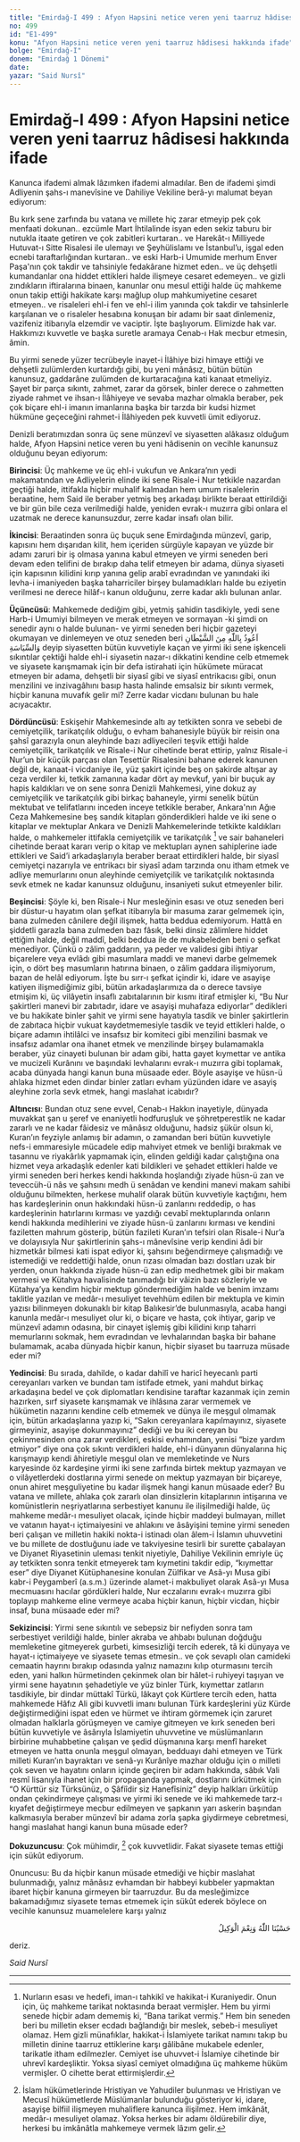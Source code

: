 ```yaml
---
title: "Emirdağ-I 499 : Afyon Hapsini netice veren yeni taarruz hâdisesi hakkında ifade"
no: 499
id: "E1-499"
konu: "Afyon Hapsini netice veren yeni taarruz hâdisesi hakkında ifade"
bolge: "Emirdağ-I"
donem: "Emirdağ 1 Dönemi"
date: 
yazar: "Said Nursî"
---
```


# Emirdağ-I 499 : Afyon Hapsini netice veren yeni taarruz hâdisesi hakkında ifade

Kanunca ifademi almak lâzımken ifademi almadılar. Ben de ifademi şimdi Adliyenin şahs-ı manevîsine ve Dahiliye Vekiline berâ-yı malumat beyan ediyorum:

Bu kırk sene zarfında bu vatana ve millete hiç zarar etmeyip pek çok menfaati dokunan.. ezcümle Mart İhtilalinde isyan eden sekiz taburu bir nutukla itaate getiren ve çok zabitleri kurtaran.. ve Harekât-ı Milliyede Hutuvat-ı Sitte Risalesi ile ulemayı ve Şeyhülislamı ve İstanbul’u, işgal eden ecnebi taraftarlığından kurtaran.. ve eski Harb-i Umumide merhum Enver Paşa'nın çok takdir ve tahsiniyle fedakârane hizmet eden.. ve üç dehşetli kumandanlar ona hiddet ettikleri halde ilişmeye cesaret edemeyen.. ve gizli zındıkların iftiralarına binaen, kanunlar onu mesul ettiği halde üç mahkeme onun takip ettiği hakikate karşı mağlup olup mahkumiyetine cesaret etmeyen.. ve risaleleri ehl-i fen ve ehl-i ilim yanında çok takdir ve tahsinlerle karşılanan ve o risaleler hesabına konuşan bir adamı bir saat dinlemeniz, vazifeniz itibarıyla elzemdir ve vaciptir. İşte başlıyorum. Elimizde hak var. Hakkımızı kuvvetle ve başka suretle aramaya Cenab-ı Hak mecbur etmesin, âmin.

Bu yirmi senede yüzer tecrübeyle inayet-i İlâhiye bizi himaye ettiği ve dehşetli zulümlerden kurtardığı gibi, bu yeni mânâsız, bütün bütün kanunsuz, gaddarâne zulümden de kurtaracağına kati kanaat etmeliyiz. Şayet bir parça sıkıntı, zahmet, zarar da görsek, binler derece o zahmetten ziyade rahmet ve ihsan-ı İlâhiyeye ve sevaba mazhar olmakla beraber, pek çok biçare ehl-i imanın imanlarına başka bir tarzda bir kudsi hizmet hükmüne geçeceğini rahmet-i İlâhiyeden pek kuvvetli ümit ediyoruz.

Denizli beratımızdan sonra üç sene münzevî ve siyasetten alâkasız olduğum halde, Afyon Hapsini netice veren bu yeni hâdisenin on vecihle kanunsuz olduğunu beyan ediyorum:

**Birincisi**: Üç mahkeme ve üç ehl-i vukufun ve Ankara’nın yedi makamatından ve Adliyelerin elinde iki sene Risale-i Nur tetkikle nazardan geçtiği halde, ittifakla hiçbir muhalif kalmadan hem umum risalelerin beraatine, hem Said ile beraber yetmiş beş arkadaşı birlikte beraat ettirildiği ve bir gün bile ceza verilmediği halde, yeniden evrak-ı muzırra gibi onlara el uzatmak ne derece kanunsuzdur, zerre kadar insafı olan bilir.

**İkincisi**: Beraatinden sonra üç buçuk sene Emirdağında münzevî, garip, kapısını hem dışarıdan kilit, hem içeriden sürgüyle kapayan ve yüzde bir adamı zaruri bir iş olmasa yanına kabul etmeyen ve yirmi seneden beri devam eden telifini de bırakıp daha telif etmeyen bir adama, dünya siyaseti için kapısının kilidini kırıp yanına gelip arabî evradından ve yanındaki iki levha-i imaniyeden başka taharriciler birşey bulamadıkları halde bu eziyetin verilmesi ne derece hilâf-ı kanun olduğunu, zerre kadar aklı bulunan anlar.

**Üçüncüsü**: Mahkemede dediğim gibi, yetmiş şahidin tasdikiyle, yedi sene Harb-i Umumiyi bilmeyen ve merak etmeyen ve sormayan -ki şimdi on senedir aynı o halde bulunan- ve yirmi seneden beri hiçbir gazeteyi okumayan ve dinlemeyen ve otuz seneden beri <span class="arabic" dir="rtl" title="Meal: “Şeytandan ve siyasetten Allah’a sığınırım.”">اَعُوذُ بِاللّٰهِ مِنَ الشَّيْطَانِ وَالسِّيَاسَةِ</span> deyip siyasetten bütün kuvvetiyle kaçan ve yirmi iki sene işkenceli sıkıntılar çektiği halde ehl-i siyasetin nazar-ı dikkatini kendine celb etmemek ve siyasete karışmamak için bir defa istirahati için hükümete müracat etmeyen bir adama, dehşetli bir siyasî gibi ve siyasî entrikacısı gibi, onun menzilini ve inzivagâhını basıp hasta halinde emsalsiz bir sıkıntı vermek, hiçbir kanuna muvafık gelir mi? Zerre kadar vicdanı bulunan bu hale acıyacaktır.

**Dördüncüsü**: Eskişehir Mahkemesinde altı ay tetkikten sonra ve sebebi de cemiyetçilik, tarikatçılık olduğu, o evham bahanesiyle büyük bir reisin ona şahsî garazıyla onun aleyhinde bazı adliyecileri teşvik ettiği halde cemiyetçilik, tarikatçılık ve Risale-i Nur cihetinde berat ettirip, yalnız Risale-i Nur’un bir küçük parçası olan Tesettür Risalesini bahane ederek kanunen değil de, kanaat-i vicdaniye ile, yüz şakirt içinde beş on şakirde altışar ay ceza verdiler ki, tetkik zamanına kadar dört ay mevkuf, yani bir buçuk ay hapis kaldıkları ve on sene sonra Denizli Mahkemesi, yine dokuz ay cemiyetçilik ve tarikatçılık gibi birkaç bahaneyle, yirmi senelik bütün mektubat ve telifatlarını inceden inceye tetkikle beraber, Ankara'nın Ağıe Ceza Mahkemesine beş sandık kitapları gönderdikleri halde ve iki sene o kitaplar ve mektuplar Ankara ve Denizli Mahkemelerinde tetkikte kaldıkları halde, o mahkemeler ittifakla cemiyetçilik ve tarikatçılık [^1] ve sair bahaneleri cihetinde beraat kararı verip o kitap ve mektupları aynen sahiplerine iade ettikleri ve Said’i arkadaşlarıyla beraber beraat ettirdikleri halde, bir siyasî cemiyetçi nazarıyla ve entrikacı bir siyasî adam tarzında onu itham etmek ve adliye memurlarını onun aleyhinde cemiyetçilik ve tarikatçılık noktasında sevk etmek ne kadar kanunsuz olduğunu, insaniyeti sukut etmeyenler bilir.

**Beşincisi**: Şöyle ki, ben Risale-i Nur mesleğinin esası ve otuz seneden beri bir düstur-u hayatım olan şefkat itibarıyla bir masuma zarar gelmemek için, bana zulmeden cânilere değil ilişmek, hatta beddua edemiyorum. Hattâ en şiddetli garazla bana zulmeden bazı fâsık, belki dinsiz zâlimlere hiddet ettiğim halde, değil maddî, belki beddua ile de mukabeleden beni o şefkat menediyor. Çünkü o zâlim gaddarın, ya peder ve validesi gibi ihtiyar biçarelere veya evlâdı gibi masumlara maddi ve manevi darbe gelmemek için, o dört beş masumların hatırına binaen, o zâlim gaddara ilişmiyorum, bazan de helâl ediyorum. İşte bu sırr-ı şefkat içindir ki, idare ve asayişe katiyen ilişmediğimiz gibi, bütün arkadaşlarımıza da o derece tavsiye etmişim ki, üç vilâyetin insaflı zabıtalarının bir kısmı itiraf etmişler ki, “Bu Nur şakirtleri manevi bir zabıtadır, idare ve asayişi muhafaza ediyorlar” dedikleri ve bu hakikate binler şahit ve yirmi sene hayatıyla tasdik ve binler şakirtlerin de zabıtaca hiçbir vukuat kaydetmemesiyle tasdik ve teyid ettikleri halde, o biçare adamın ihtilâlci ve insafsız bir komiteci gibi menzilini basmak ve insafsız adamlar ona ihanet etmek ve menzilinde birşey bulamamakla beraber, yüz cinayeti bulunan bir adam gibi, hatta gayet kıymettar ve antika ve mucizeli Kurânını ve başındaki levhalarını evrak-ı muzırra gibi toplamak, acaba dünyada hangi kanun buna müsaade eder. Böyle asayişe ve hüsn-ü ahlaka hizmet eden dindar binler zatları evham yüzünden idare ve asayiş aleyhine zorla sevk etmek, hangi maslahat icabıdır?

**Altıncısı**: Bundan otuz sene evvel, Cenab-ı Hakkın inayetiyle, dünyada muvakkat şan u şeref ve enaniyetli hodfuruşluk ve şöhretperestlik ne kadar zararlı ve ne kadar fâidesiz ve mânâsız olduğunu, hadsiz şükür olsun ki, Kuran’ın feyziyle anlamış bir adamın, o zamandan beri bütün kuvvetiyle nefs-i emmaresiyle mücadele edip mahviyet etmek ve benliği bırakmak ve tasannu ve riyakârlık yapmamak için, elinden geldiği kadar çalıştığına ona hizmet veya arkadaşlık edenler kati bildikleri ve şehadet ettikleri halde ve yirmi seneden beri herkes kendi hakkında hoşlandığı ziyade hüsn-ü zan ve teveccüh-ü nâs ve şahsını medh ü senâdan ve kendini manevi makam sahibi olduğunu bilmekten, herkese muhalif olarak bütün kuvvetiyle kaçtığını, hem has kardeşlerinin onun hakkındaki hüsn-ü zanlarını reddedip, o has kardeşlerinin hatırlarını kırması ve yazdığı cevabî mektuplarında onların kendi hakkında medihlerini ve ziyade hüsn-ü zanlarını kırması ve kendini faziletten mahrum gösterip, bütün fazileti Kuran’ın tefsiri olan Risale-i Nur’a ve dolayısıyla Nur şakirtlerinin şahs-ı mânevîsine verip kendini âdi bir hizmetkâr bilmesi kati ispat ediyor ki, şahsını beğendirmeye çalışmadığı ve istemediği ve reddettiği halde, onun rızası olmadan bazı dostları uzak bir yerden, onun hakkında ziyade hüsn-ü zan edip medhetmek gibi bir makam vermesi ve Kütahya havalisinde tanımadığı bir vâizin bazı sözleriyle ve Kütahya’ya kendim hiçbir mektup göndermediğim halde ve benim imzamı taklitle yazılan ve medâr-ı mesuliyet tevehhüm edilen bir mektupla ve kimin yazısı bilinmeyen dokunaklı bir kitap Balıkesir’de bulunmasıyla, acaba hangi kanunla medâr-ı mesuliyet olur ki, o biçare ve hasta, çok ihtiyar, garip ve münzevî adamın odasına, bir cinayet işlemiş gibi kilidini kırıp taharri memurlarını sokmak, hem evradından ve levhalarından başka bir bahane bulamamak, acaba dünyada hiçbir kanun, hiçbir siyaset bu taarruza müsade eder mi?

**Yedincisi**: Bu sırada, dahilde, o kadar dahilî ve haricî heyecanlı parti cereyanları varken ve bundan tam istifade etmek, yani mahdut birkaç arkadaşına bedel ve çok diplomatları kendisine taraftar kazanmak için zemin hazırken, sırf siyasete karışmamak ve ihlâsına zarar vermemek ve hükümetin nazarını kendine celb etmemek ve dünya ile meşgul olmamak için, bütün arkadaşlarına yazıp ki, “Sakın cereyanlara kapılmayınız, siyasete girmeyiniz, asayişe dokunmayınız” dediği ve bu iki cereyan bu çekinmesinden ona zarar verdikleri, eskisi evhamından, yenisi “bize yardım etmiyor” diye ona çok sıkıntı verdikleri halde, ehl-i dünyanın dünyalarına hiç karışmayıp kendi âhiretiyle meşgul olan ve memleketinde ve Nurs karyesinde öz kardeşine yirmi iki sene zarfında birtek mektup yazmayan ve o vilâyetlerdeki dostlarına yirmi senede on mektup yazmayan bir biçareye, onun ahiret meşguliyetine bu kadar ilişmek hangi kanun müsaade eder? Bu vatana ve millete, ahlaka çok zararlı olan dinsizlerin kitaplarının intişarına ve komünistlerin neşriyatlarına serbestiyet kanunu ile ilişilmediği halde, üç mahkeme medâr-ı mesuliyet olacak, içinde hiçbir maddeyi bulmayan, millet ve vatanın hayat-ı içtimaiyesini ve ahlakını ve âsâyişini temine yirmi seneden beri çalışan ve milletin hakiki nokta-i istinadı olan âlem-i İslamın uhuvvetini ve bu millete de dostluğunu iade ve takviyesine tesirli bir surette çabalayan ve Diyanet Riyasetinin uleması tenkit niyetiyle, Dahiliye Vekilinin emriyle üç ay tetkikten sonra tenkit etmeyerek tam kıymetini takdir edip, “kıymettar eser” diye Diyanet Kütüphanesine konulan Zülfikar ve Asâ-yı Musa gibi kabr-i Peygamberî (a.s.m.) üzerinde alamet-i makbuliyet olarak Asâ-yı Musa mecmuasını hacılar gördükleri halde, Nur eczalarını evrak‑ı muzırra gibi toplayıp mahkeme eline vermeye acaba hiçbir kanun, hiçbir vicdan, hiçbir insaf, buna müsaade eder mi?

**Sekizincisi**: Yirmi sene sıkıntılı ve sebepsiz bir nefiyden sonra tam serbestiyet verildiği halde, binler akraba ve ahbabı bulunan doğduğu memleketine gitmeyerek gurbeti, kimsesizliği tercih ederek, tâ ki dünyaya ve hayat-ı içtimaiyeye ve siyasete temas etmesin.. ve çok sevaplı olan camideki cemaatin hayrını bırakıp odasında yalnız namazını kılıp oturmasını tercih eden, yani halkın hürmetinden çekinmek olan bir hâlet-i ruhiyeyi taşıyan ve yirmi sene hayatının şehadetiyle ve yüz binler Türk, kıymettar zatların tasdikiyle, bir dindar müttakî Türkü, lâkayt çok Kürtlere tercih eden, hatta mahkemede Hâfız Ali gibi kuvvetli imanı bulunan Türk kardeşlerini yüz Kürde değiştirmediğini ispat eden ve hürmet ve ihtiram görmemek için zaruret olmadan halklarla görüşmeyen ve camiye gitmeyen ve kırk seneden beri bütün kuvvetiyle ve âsârıyla İslamiyetin uhuvvetine ve müslümanların birbirine muhabbetine çalışan ve şedid düşmanına karşı menfî hareket etmeyen ve hatta onunla meşgul olmayan, bedduayı dahi etmeyen ve Türk milleti Kuran’ın bayraktarı ve senâ-yı Kurânîye mazhar olduğu için o milleti çok seven ve hayatını onların içinde geçiren bir adam hakkında, sâbık Vali resmî lisanıyla ihanet için bir propaganda yapmak, dostlarını ürkütmek için “O Kürttür siz Türksünüz, o Şâfiîdir siz Hanefîsiniz” deyip halkları ürkütüp ondan çekindirmeye çalışması ve yirmi iki senede ve iki mahkemede tarz-ı kıyafet değiştirmeye mecbur edilmeyen ve şapkanın yarı askerin başından kalkmasıyla beraber münzevî bir adama zorla şapka giydirmeye cebretmesi, hangi maslahat hangi kanun buna müsade eder?

**Dokuzuncusu**: Çok mühimdir, [^2] çok kuvvetlidir. Fakat siyasete temas ettiği için sükût ediyorum.

Onuncusu: Bu da hiçbir kanun müsade etmediği ve hiçbir maslahat bulunmadığı, yalnız mânâsız evhamdan bir habbeyi kubbeler yapmaktan ibaret hiçbir kanuna girmeyen bir taarruzdur. Bu da mesleğimizce bakamadığımız siyasete temas etmemek için sükût ederek böylece on vecihle kanunsuz muamelelere karşı yalnız

<p class="arabic" dir="rtl" title="Meal: “Allah bize yeter, O ne güzel vekildir!” [Âl-i İmrân Sûresi, 3:173]">حَسْبُنَا اللّٰهُ وَنِعْمَ الْوَكِيلُ</p>

deriz.

*Said Nursî*

***
[^1]: Nurların esası ve hedefi, iman-ı tahkikî ve hakikat-i Kuraniyedir. Onun için, üç mahkeme tarikat noktasında beraat vermişler. Hem bu yirmi senede hiçbir adam dememiş ki, “Bana tarikat vermiş.” Hem bin seneden beri bu milletin ekser ecdadı bağlandığı bir meslek, sebeb-i mesuliyet olamaz. Hem gizli münafıklar, hakikat-i İslamiyete tarikat namını takıp bu milletin dinine taarruz ettiklerine karşı gâlibâne mukabele edenler, tarikatle itham edilmezler. Cemiyet ise uhuvvet-i İslamiye cihetinde bir uhrevî kardeşliktir. Yoksa siyasî cemiyet olmadığına üç mahkeme hüküm vermişler. O cihette berat ettirmişlerdir.
[^2]: İslam hükümetlerinde Hristiyan ve Yahudiler bulunması ve Hristiyan ve Mecusî hükümetlerde Müslümanlar bulunduğu gösteriyor ki, idare, asayişe bilfiil ilişmeyen muhaliflere kanunca ilişilmez. Hem imkânât, medâr-ı mesuliyet olamaz. Yoksa herkes bir adamı öldürebilir diye, herkesi bu imkânâtla mahkemeye vermek lâzım gelir.
